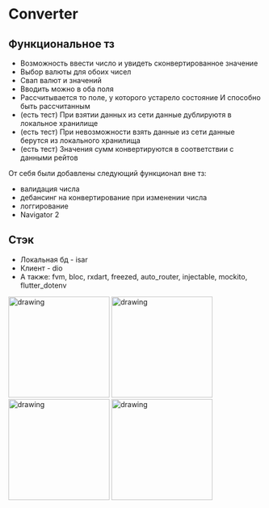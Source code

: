 # Converter

## Функциональное тз
- Возможность ввести число и увидеть сконвертированное значение
- Выбор валюты для обоих чисел
- Свап валют и значений
- Вводить можно в оба поля
- Рассчитывается то поле, у которого устарело состояние И способно быть рассчитанным
- (есть тест) При взятии данных из сети данные дублируютя в локальное хранилище 
- (есть тест) При невозможности взять данные из сети данные берутся из локального хранилища
- (есть тест) Значения сумм конвертируются в соответствии с данными рейтов

От себя были добавлены следующий функционал вне тз:
- валидация числа
- дебансинг на конвертирование при изменении числа
- логгирование
- Navigator 2

## Стэк
- Локальная бд - isar
- Клиент - dio
- А также: fvm, bloc, rxdart, freezed, auto_router, injectable, mockito, flutter_dotenv

<img src="https://github.com/ChaserVasya/converter/assets/74578917/599098df-a365-4653-a2fc-d30ab8bf5051" alt="drawing" width="200"/>
<img src="https://github.com/ChaserVasya/converter/assets/74578917/2e1ff256-cf26-46c2-abc3-b5f10170423a" alt="drawing" width="200"/>
<img src="https://github.com/ChaserVasya/converter/assets/74578917/608089cc-07e6-4a4f-8b9c-9c65594c3dd2" alt="drawing" width="200"/>
<img src="https://github.com/ChaserVasya/converter/assets/74578917/dd6b034e-465e-4c89-80ec-a26877acdc69" alt="drawing" width="200"/>
